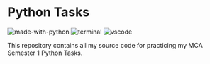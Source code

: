 # Python Tasks
![made-with-python](https://img.shields.io/badge/Made%20with-Python-0078D4.svg)
![terminal](https://img.shields.io/badge/Windows%20Terminal-4D4D4D?logo=Windows%20terminal&logoColor=white)
![vscode](https://img.shields.io/badge/Visual_Studio_Code-0078D4?&logo=visual%20studio%20code&logoColor=white)

This repository contains all my source code for practicing my MCA Semester 1 Python Tasks.
